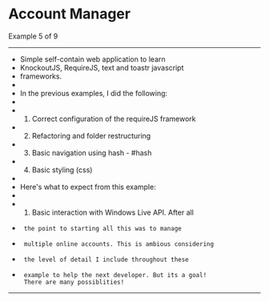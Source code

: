 Account Manager
==============	
Example 5 of 9

*****************************************************
*   Simple self-contain web application to learn 
*	KnockoutJS, RequireJS, text and toastr javascript 
*	frameworks. 
*
* 	In the previous examples, I did the following:
*
*	1) Correct configuration of the requireJS framework 
*	2) Refactoring and folder restructuring
*	3) Basic navigation using hash - #hash
*   4) Basic styling (css)
*
*	Here's what to expect from this example:
*
*	1) Basic interaction with Windows Live API. After all
*	   the point to starting all this was to manage
*	   multiple online accounts. This is ambious considering
*	   the level of detail I include throughout these 
*	   example to help the next developer. But its a goal!
	   There are many possiblities!
*****************************************************
